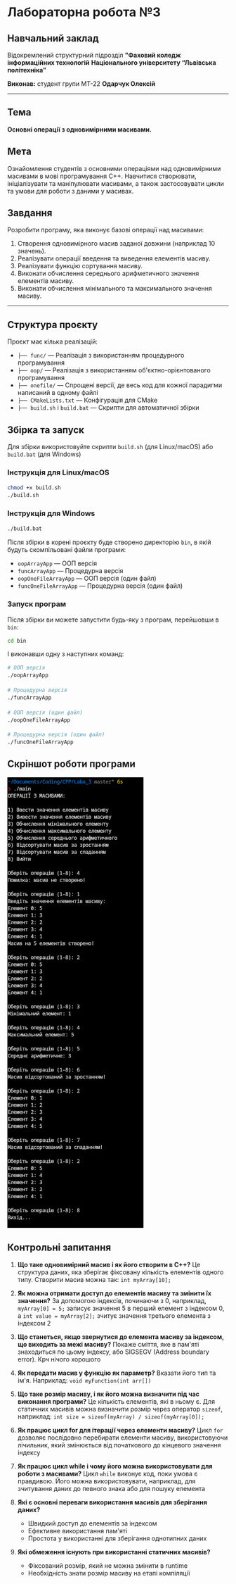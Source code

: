 # Лабораторна робота №3

## Навчальний заклад
Відокремлений структурний підрозділ
**"Фаховий коледж інформаційних технологій**
**Національного університету “Львівська політехніка”**

**Виконав:** студент групи МТ-22
**Одарчук Олексій**

---

## Тема
**Основні операції з одновимірними масивами.**

## Мета
Ознайомлення студентів з основними операціями над одновимірними масивами в мові програмування C++. Навчитися створювати, ініціалізувати та маніпулювати масивами, а також застосовувати цикли та умови для роботи з даними у масивах.

## Завдання
Розробити програму, яка виконує базові операції над масивами:
1. Створення одновимірного масив заданої довжини (наприклад 10 значень).
2. Реалізувати операції введення та виведення елементів масиву.
3. Реалізувати функцію сортування масиву.
4. Виконати обчислення середнього арифметичного значення елементів масиву.
5. Виконати обчислення мінімального та максимального значення масиву.

---

## Структура проєкту

Проєкт має кілька реалізацій:

-   `├── func/` — Реалізація з використанням процедурного програмування
-   `├── oop/` — Реалізація з використанням об'єктно-орієнтованого програмування
-   `├── onefile/` — Спрощені версії, де весь код для кожної парадигми написаний в одному файлі
-   `├── CMakeLists.txt` — Конфігурація для CMake
-   `├── build.sh` і `build.bat` — Скрипти для автоматичної збірки

## Збірка та запуск

Для збірки використовуйте скрипти `build.sh` (для Linux/macOS) або `build.bat` (для Windows)

### Інструкція для Linux/macOS

```bash
chmod +x build.sh
./build.sh
```

### Інструкція для Windows

```bash
./build.bat
```

Після збірки в корені проєкту буде створено директорію `bin`, в якій будуть скомпільовані файли програми:

-   `oopArrayApp` — ООП версія
-   `funcArrayApp` — Процедурна версія
-   `oopOneFileArrayApp` — ООП версія (один файл)
-   `funcOneFileArrayApp` — Процедурна версія (один файл)

### Запуск програм

Після збірки ви можете запустити будь-яку з програм, перейшовши в `bin`:

```bash
cd bin
```

І виконавши одну з наступних команд:

```bash
# ООП версія
./oopArrayApp

# Процедурна версія
./funcArrayApp

# ООП версія (один файл)
./oopOneFileArrayApp

# Процедурна версія (один файл)
./funcOneFileArrayApp
```

## Скріншот роботи програми
![Screenshot](images/image.png)

## Контрольні запитання

1. **Що таке одновимірний масив і як його створити в C++?**
   Це структура даних, яка зберігає фіксовану кількість елементів одного типу. Створити масив можна так: `int myArray[10];`

2. **Як можна отримати доступ до елементів масиву та змінити їх значення?**
   За допомогою індексів, починаючи з 0, наприклад, `myArray[0] = 5;` записує значення 5 в перший елемент з індексом 0, а `int value = myArray[2];` зчитує значення третього елемента з індексом 2

3. **Що станеться, якщо звернутися до елемента масиву за індексом, що виходить за межі масиву?**
   Покаже сміття, яке в пам'яті знаходиться по цьому індексу, або SIGSEGV (Address boundary error). Крч нічого хорошого

4. **Як передати масив у функцію як параметр?**
   Вказати його тип та ім'я. Наприклад: `void myFunction(int arr[])`

5. **Що таке розмір масиву, і як його можна визначити під час виконання програми?**
   Це кількість елементів, які в ньому є. Для статичних масивів можна визначити розмір через оператор `sizeof`, наприклад: `int size = sizeof(myArray) / sizeof(myArray[0]);`

6. **Як працює цикл for для ітерації через елементи масиву?**
   Цикл `for` дозволяє послідовно перебирати елементи масиву, використовуючи лічильник, який змінюється від початкового до кінцевого значення індексу

7. **Як працює цикл while і чому його можна використовувати для роботи з масивами?**
   Цикл `while` виконує код, поки умова є правдивою. Його можна використовувати, наприклад, для зчитування даних до певного знака або для пошуку елемента

8. **Які є основні переваги використання масивів для зберігання даних?**
   - Швидкий доступ до елементів за індексом
   - Ефективне використання пам'яті
   - Простота у використанні для зберігання однотипних даних

9. **Які обмеження існують при використанні статичних масивів?**
   - Фіксований розмір, який не можна змінити в runtime
   - Необхідність знати розмір масиву на етапі компіляції

